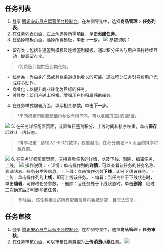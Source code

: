 
## 任务列表
1. 登录 [腾讯安心用户运营平台控制台](https://console.cloud.tencent.com/smop/data/mallUser)，在左侧导览中，选择**商品管理** > **任务列表**。
2. 在任务列表页面，左上角选择所需项目，单击**创建任务**。
3. 在选择模板页面，选择所需模板，单击**下一步**。
![](https://qcloudimg.tencent-cloud.cn/raw/7573687c54c1c4660ca1f63f6f6dc9a9.png)
参数说明：
 - 留存类：包括普通签到模板及连续签到模板，通过积分任务与用户保持持续互动，提高留存率。
>?免费版只提供签到类任务。
>
 - 拉新类：为自身产品或其他渠道提供增长的可能，通过积分任务引导新用户完成核心动作。
 - 商业化：以提升商业转化为目标的任务。
 - 关怀类：给用户送上祝福，增强用户的归属感的任务。
4. 在任务样式编辑页面，填写相关参数，单击**下一步**。
>?不同模板所需要配置的参数有所不同，可以根据页面指引配置。
>
![](https://qcloudimg.tencent-cloud.cn/raw/537c1189e374789cb621783538dec409.png)
5. 在任务详细配置页面，设置每日签到积分、上线时间和排序权重，单击**保存**后默认上线状态。
>?排序权重：请输入1-100的数字，权重越高，在积分商城 H5 页面的排序将越靠前。
>
![](https://qcloudimg.tencent-cloud.cn/raw/4da03014f82f9aa6a217d9c31a3f56e5.png)
6. 在任务详细配置页面，支持查看任务的详情，以及下线、删除、编辑任务、上线。
![](https://qcloudimg.tencent-cloud.cn/raw/f8a731901e917e8a78b50936e9c94e7f.png)
操作说明：
    - 详情：单击操作列的**详情**，可以查看该任务的任务名称、资源状态、任务分类等信息。
    - 下线：单击操作列的**下线**，即可下线该任务。
    - 上传：单击操作列的**上线**，即可上线该任务。
    - 编辑：当任务处于下线状态时，单击**编辑**，可修改任务参数。
    - 删除：当任务处于下线状态时，单击**删除**，经过二次确定后即可删除该任务。
  >!删除后，该任务相关的所有配置信息将会被清空，且无法恢复。

## 任务审核
1. 登录 [腾讯安心用户运营平台控制台](https://console.cloud.tencent.com/smop/data/mallUser)，在左侧导览中，选择**商品管理** > **任务审核**。
2. 在任务审核页面，可以审核任务类型为**上传消费小票**任务。
![](https://qcloudimg.tencent-cloud.cn/raw/f184780abfc3f167c1f017f40e93a93c.png)
